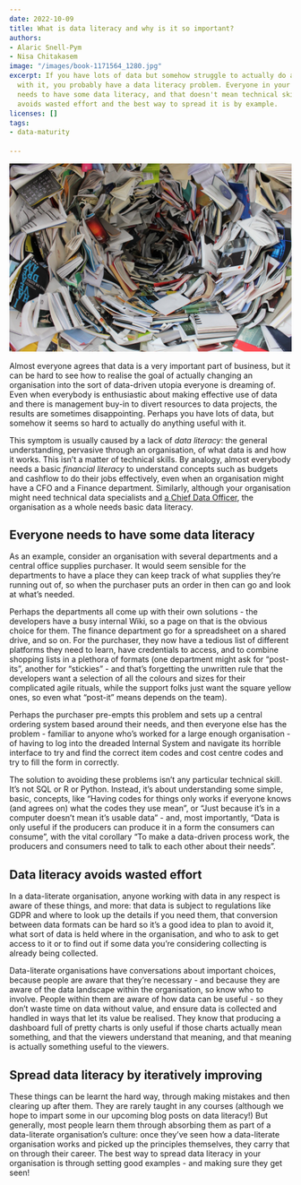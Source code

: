 ```yaml
---
date: 2022-10-09
title: What is data literacy and why is it so important?
authors:
- Alaric Snell-Pym
- Nisa Chitakasem
image: "/images/book-1171564_1280.jpg"
excerpt: If you have lots of data but somehow struggle to actually do anything useful
  with it, you probably have a data literacy problem. Everyone in your organisation
  needs to have some data literacy, and that doesn't mean technical skills. Data literacy
  avoids wasted effort and the best way to spread it is by example.
licenses: []
tags:
- data-maturity

---
```

![](/images/book-1171564_1280.jpg)

Almost everyone agrees that data is a very important part of business, but it can be hard to see how to realise the goal of actually changing an organisation into the sort of data-driven utopia everyone is dreaming of. Even when everybody is enthusiastic about making effective use of data and there is management buy-in to divert resources to data projects, the results are sometimes disappointing. Perhaps you have lots of data, but somehow it seems so hard to actually do anything useful with it.

This symptom is usually caused by a lack of _data literacy_: the general understanding, pervasive through an organisation, of what data is and how it works. This isn’t a matter of technical skills. By analogy, almost everybody needs a basic _financial literacy_ to understand concepts such as budgets and cashflow to do their jobs effectively, even when an organisation might have a CFO and a Finance department. Similarly, although your organisation might need technical data specialists and [a Chief Data Officer](/cdo-as-a-service.html), the organisation as a whole needs basic data literacy.

## Everyone needs to have some data literacy

As an example, consider an organisation with several departments and a central office supplies purchaser. It would seem sensible for the departments to have a place they can keep track of what supplies they’re running out of, so when the purchaser puts an order in then can go and look at what’s needed.

Perhaps the departments all come up with their own solutions - the developers have a busy internal Wiki, so a page on that is the obvious choice for them. The finance department go for a spreadsheet on a shared drive, and so on. For the purchaser, they now have a tedious list of different platforms they need to learn, have credentials to access, and to combine shopping lists in a plethora of formats (one department might ask for “post-its”, another for “stickies” - and that’s forgetting the unwritten rule that the developers want a selection of all the colours and sizes for their complicated agile rituals, while the support folks just want the square yellow ones, so even what “post-it” means depends on the team).

Perhaps the purchaser pre-empts this problem and sets up a central ordering system based around their needs, and then everyone else has the problem - familiar to anyone who’s worked for a large enough organisation - of having to log into the dreaded Internal System and navigate its horrible interface to try and find the correct item codes and cost centre codes and try to fill the form in correctly.

The solution to avoiding these problems isn’t any particular technical skill. It’s not SQL or R or Python. Instead, it’s about understanding some simple, basic, concepts, like “Having codes for things only works if everyone knows (and agrees on) what the codes they use mean”, or “Just because it’s in a computer doesn’t mean it’s usable data” - and, most importantly, “Data is only useful if the producers can produce it in a form the consumers can consume”, with the vital corollary “To make a data-driven process work, the producers and consumers need to talk to each other about their needs”.

## Data literacy avoids wasted effort

In a data-literate organisation, anyone working with data in any respect is aware of these things, and more: that data is subject to regulations like GDPR and where to look up the details if you need them, that conversion between data formats can be hard so it’s a good idea to plan to avoid it, what sort of data is held where in the organisation, and who to ask to get access to it or to find out if some data you’re considering collecting is already being collected.

Data-literate organisations have conversations about important choices, because people are aware that they’re necessary - and because they are aware of the data landscape within the organisation, so know who to involve. People within them are aware of how data can be useful - so they don’t waste time on data without value, and ensure data is collected and handled in ways that let its value be realised. They know that producing a dashboard full of pretty charts is only useful if those charts actually mean something, and that the viewers understand that meaning, and that meaning is actually something useful to the viewers.

## Spread data literacy by iteratively improving

These things can be learnt the hard way, through making mistakes and then clearing up after them. They are rarely taught in any courses (although we hope to impart some in our upcoming blog posts on data literacy!) But generally, most people learn them through absorbing them as part of a data-literate organisation’s culture: once they’ve seen how a data-literate organisation works and picked up the principles themselves, they carry that on through their career. The best way to spread data literacy in your organisation is through setting good examples - and making sure they get seen!